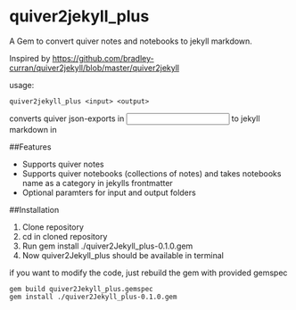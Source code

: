 # quiver2jekyll_plus
A Gem to convert quiver notes and notebooks to jekyll markdown. 

Inspired by https://github.com/bradley-curran/quiver2jekyll/blob/master/quiver2jekyll

usage: 

    quiver2jekyll_plus <input> <output>
    
converts quiver json-exports in <input> to jekyll markdown in <output>



##Features
* Supports quiver notes
* Supports quiver notebooks (collections of notes) and takes notebooks name as a category in jekylls frontmatter
* Optional paramters for input and output folders


##Installation

1. Clone repository
2. cd in cloned repository
3. Run gem  install ./quiver2Jekyll_plus-0.1.0.gem  
4. Now quiver2Jekyll_plus should be available in terminal

if you want to modify the code, just rebuild the gem with provided gemspec
    
    gem build quiver2Jekyll_plus.gemspec
    gem install ./quiver2Jekyll_plus-0.1.0.gem

